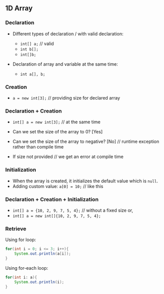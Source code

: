 ## 1D Array

### Declaration

- Different types of declaration / with valid declaration:
  - `int[] a;`  // valid
  - `int b[];`
  - `int[]b;`

- Declaration of array and variable at the same time:
  - `int a[], b;`

### Creation

- `a = new int[3];`  // providing size for declared array

### Declaration + Creation

- `int[] a = new int[3];`  // at the same time

- Can we set the size of the array to 0? [Yes]
- Can we set the size of the array to negative? [No] // runtime exception rather than compile time
- If size not provided // we get an error at compile time

### Initialization

- When the array is created, it initializes the default value which is `null`.
- Adding custom value: `a[0] = 10;` // like this

### Declaration + Creation + Initialization

- `int[] a = {10, 2, 9, 7, 5, 4};` // without a fixed size or,
- `int[] a = new int[]{10, 2, 9, 7, 5, 4};`

### Retrieve

Using for loop:

```java
for(int i = 0; i <= 3; i++){
    System.out.println(a[i]);
}
```

Using for-each loop:

```java
for(int i: a){
    System.out.println(i);
}
```